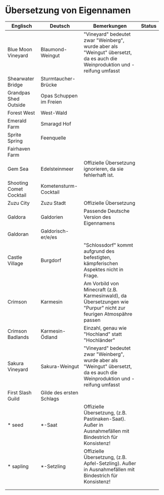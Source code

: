 # Übersetzung von Eigennamen

| Englisch                | Deutsch                  | Bemerkungen                                                                                                                 | Status |
|-------------------------|--------------------------|-----------------------------------------------------------------------------------------------------------------------------|--------|
| Blue Moon Vineyard      | Blaumond-Weingut         | "Vineyard" bedeutet zwar "Weinberg", wurde aber als "Weingut" übersetzt, da es auch die Weinproduktion und -reifung umfasst |        |
| Shearwater Bridge       | Sturmtaucher-Brücke      |                                                                                                                             |        |
| Grandpas Shed Outside   | Opas Schuppen im Freien  |                                                                                                                             |        |
| Forest West             | West-Wald                |                                                                                                                             |        |
| Emerald Farm            | Smaragd Hof              |                                                                                                                             |        |
| Sprite Spring           | Feenquelle               |                                                                                                                             |        |
| Fairhaven Farm          |                          |                                                                                                                             |        |
| Gem Sea                 | Edelsteinmeer            | Offizielle Übersetzung ignorieren, da sie fehlerhaft ist.                                                                   |        |
| Shooting Comet Cocktail | Kometensturm-Cocktail    |                                                                                                                             |        |
| Zuzu City               | Zuzu Stadt               | Offizielle Übersetzung                                                                                                      |        |
| Galdora                 | Galdorien                | Passende Deutsche Version des Eigennamens                                                                                   |        |
| Galdoran                | Galdorisch-er/e/es       |                                                                                                                             |        |
| Castle Village          | Burgdorf                 | "Schlossdorf" kommt aufgrund des befestigten, kämpferischen Aspektes nicht in Frage.                                        |        |
| Crimson                 | Karmesin                 | Am Vorbild von Minecraft (z.B. Karmesinwald), da Übersetzungen wie "Purpur" nicht zur feurigen Atmospähre passen            |        |
| Crimson Badlands        | Karmesin-Ödland          | Einzahl, genau wie "Hochland" statt "Hochländer"                                                                            |        |
| Sakura Vineyard         | Sakura-Weingut           | "Vineyard" bedeutet zwar "Weinberg", wurde aber als "Weingut" übersetzt, da es auch die Weinproduktion und -reifung umfasst |        |
| First Slash Guild       | Gilde des ersten Schlags |                                                                                                                             |        |
| * seed                  | *-Saat                   | Offizielle Übersetzung, (z.B. Pastinaken-Saat). Außer in Ausnahmefällen mit Bindestrich für Konsistenz!                     |        |
| * sapling               | *-Setzling               | Offizielle Übersetzung, (z.B. Apfel-Setzling). Außer in Ausnahmefällen mit Bindestrich für Konsistenz!                      |        |
|                         |                          |                                                                                                                             |        |
|                         |                          |                                                                                                                             |        |